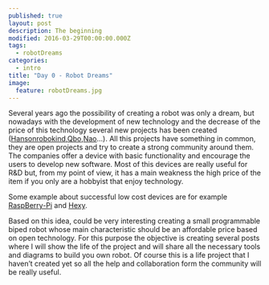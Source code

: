```yaml
---
published: true
layout: post
description: The beginning
modified: 2016-03-29T00:00:00.000Z
tags: 
  - robotDreams
categories: 
  - intro
title: "Day 0 - Robot Dreams"
image: 
  feature: robotDreams.jpg
---
```




Several years ago the possibility of creating a robot was only a dream, but nowadays with the development of new technology and the decrease of the price of this technology several new projects has been created ([Hansonrobokind](http://www.robokindrobots.com/),[Qbo](http://thecorpora.com/),[Nao](https://www.aldebaran.com/en/cool-robots/nao)…). All this projects have something in common, they are open projects and try to create a strong community around them. The companies offer a device with basic functionality and encourage the users to develop new software. Most of this devices are really useful for R&D but, from my point of view, it has a main weakness the high price of the item if you only are a hobbyist that enjoy technology.

Some example about successful low cost devices are for example [RaspBerry-Pi](https://www.raspberrypi.org/) and [Hexy](http://arcbotics.com/).

Based on this idea, could be very interesting creating a small programmable biped robot whose main characteristic should be an affordable price based on open technology. For this purpose the objective is creating several posts where I will show the life of the project and will share all the necessary tools and diagrams to build you own robot. Of course this is a life project that I haven’t created yet so all the help and collaboration form the community will be really useful.

